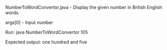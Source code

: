 NumberToWordConvertor.java - Display the given number in British English words. 

args[0] - Input number

Run: java NumberToWordConvertor 105

Expected output: one hundred and five
  
